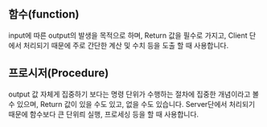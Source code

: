 
## 함수(function)

input에 따른 output의 발생을 목적으로 하며, Return 값을 필수로 가지고, Client 단에서 처리되기 때문에 주로 간단한 계산 및 수치 등을 도출 할 때 사용합니다.

## 프로시저(Procedure)

output 값 자체게 집중하기 보다는 명령 단위가 수행하는 절차에 집중한 개념이라고 볼 수 있으며, Return 값이 있을 수도 있고, 없을 수도 있습니다. Server단에서 처리되기 때문에 함수보다 큰 단위릐 실행, 프로세싱 등을 할 때 사용합니다.